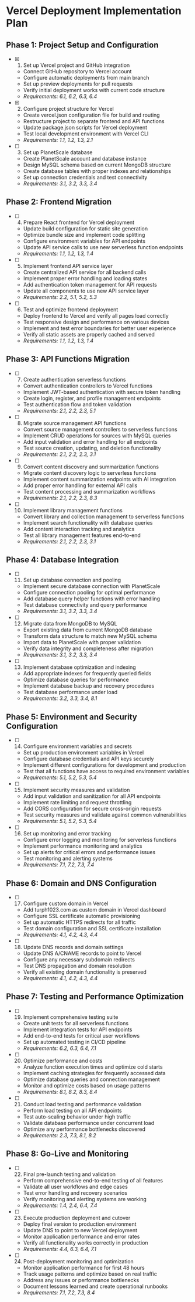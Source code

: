 # Vercel Deployment Implementation Plan

## Phase 1: Project Setup and Configuration

- [x] 1. Set up Vercel project and GitHub integration
  - Connect GitHub repository to Vercel account
  - Configure automatic deployments from main branch
  - Set up preview deployments for pull requests
  - Verify initial deployment works with current code structure
  - _Requirements: 6.1, 6.2, 6.3, 6.4_

- [x] 2. Configure project structure for Vercel
  - Create vercel.json configuration file for build and routing
  - Restructure project to separate frontend and API functions
  - Update package.json scripts for Vercel deployment
  - Test local development environment with Vercel CLI
  - _Requirements: 1.1, 1.2, 1.3, 2.1_

- [ ] 3. Set up PlanetScale database
  - Create PlanetScale account and database instance
  - Design MySQL schema based on current MongoDB structure
  - Create database tables with proper indexes and relationships
  - Set up connection credentials and test connectivity
  - _Requirements: 3.1, 3.2, 3.3, 3.4_

## Phase 2: Frontend Migration

- [ ] 4. Prepare React frontend for Vercel deployment
  - Update build configuration for static site generation
  - Optimize bundle size and implement code splitting
  - Configure environment variables for API endpoints
  - Update API service calls to use new serverless function endpoints
  - _Requirements: 1.1, 1.2, 1.3, 1.4_

- [ ] 5. Implement frontend API service layer
  - Create centralized API service for all backend calls
  - Implement proper error handling and loading states
  - Add authentication token management for API requests
  - Update all components to use new API service layer
  - _Requirements: 2.2, 5.1, 5.2, 5.3_

- [ ] 6. Test and optimize frontend deployment
  - Deploy frontend to Vercel and verify all pages load correctly
  - Test responsive design and performance on various devices
  - Implement and test error boundaries for better user experience
  - Verify all static assets are properly cached and served
  - _Requirements: 1.1, 1.2, 1.3, 1.4_

## Phase 3: API Functions Migration

- [ ] 7. Create authentication serverless functions
  - Convert authentication controllers to Vercel functions
  - Implement JWT-based authentication with secure token handling
  - Create login, register, and profile management endpoints
  - Test authentication flow and token validation
  - _Requirements: 2.1, 2.2, 2.3, 5.1_

- [ ] 8. Migrate source management API functions
  - Convert source management controllers to serverless functions
  - Implement CRUD operations for sources with MySQL queries
  - Add input validation and error handling for all endpoints
  - Test source creation, updating, and deletion functionality
  - _Requirements: 2.1, 2.2, 2.3, 3.1_

- [ ] 9. Convert content discovery and summarization functions
  - Migrate content discovery logic to serverless functions
  - Implement content summarization endpoints with AI integration
  - Add proper error handling for external API calls
  - Test content processing and summarization workflows
  - _Requirements: 2.1, 2.2, 2.3, 8.3_

- [ ] 10. Implement library management functions
  - Convert library and collection management to serverless functions
  - Implement search functionality with database queries
  - Add content interaction tracking and analytics
  - Test all library management features end-to-end
  - _Requirements: 2.1, 2.2, 2.3, 3.1_

## Phase 4: Database Integration

- [ ] 11. Set up database connection and pooling
  - Implement secure database connection with PlanetScale
  - Configure connection pooling for optimal performance
  - Add database query helper functions with error handling
  - Test database connectivity and query performance
  - _Requirements: 3.1, 3.2, 3.3, 3.4_

- [ ] 12. Migrate data from MongoDB to MySQL
  - Export existing data from current MongoDB database
  - Transform data structure to match new MySQL schema
  - Import data to PlanetScale with proper validation
  - Verify data integrity and completeness after migration
  - _Requirements: 3.1, 3.2, 3.3, 3.4_

- [ ] 13. Implement database optimization and indexing
  - Add appropriate indexes for frequently queried fields
  - Optimize database queries for performance
  - Implement database backup and recovery procedures
  - Test database performance under load
  - _Requirements: 3.2, 3.3, 3.4, 8.1_

## Phase 5: Environment and Security Configuration

- [ ] 14. Configure environment variables and secrets
  - Set up production environment variables in Vercel
  - Configure database credentials and API keys securely
  - Implement different configurations for development and production
  - Test that all functions have access to required environment variables
  - _Requirements: 5.1, 5.2, 5.3, 5.4_

- [ ] 15. Implement security measures and validation
  - Add input validation and sanitization for all API endpoints
  - Implement rate limiting and request throttling
  - Add CORS configuration for secure cross-origin requests
  - Test security measures and validate against common vulnerabilities
  - _Requirements: 5.1, 5.2, 5.3, 5.4_

- [ ] 16. Set up monitoring and error tracking
  - Configure error logging and monitoring for serverless functions
  - Implement performance monitoring and analytics
  - Set up alerts for critical errors and performance issues
  - Test monitoring and alerting systems
  - _Requirements: 7.1, 7.2, 7.3, 7.4_

## Phase 6: Domain and DNS Configuration

- [ ] 17. Configure custom domain in Vercel
  - Add turph1023.com as custom domain in Vercel dashboard
  - Configure SSL certificate automatic provisioning
  - Set up automatic HTTPS redirects for all traffic
  - Test domain configuration and SSL certificate installation
  - _Requirements: 4.1, 4.2, 4.3, 4.4_

- [ ] 18. Update DNS records and domain settings
  - Update DNS A/CNAME records to point to Vercel
  - Configure any necessary subdomain redirects
  - Test DNS propagation and domain resolution
  - Verify all existing domain functionality is preserved
  - _Requirements: 4.1, 4.2, 4.3, 4.4_

## Phase 7: Testing and Performance Optimization

- [ ] 19. Implement comprehensive testing suite
  - Create unit tests for all serverless functions
  - Implement integration tests for API endpoints
  - Add end-to-end tests for critical user workflows
  - Set up automated testing in CI/CD pipeline
  - _Requirements: 6.2, 6.3, 6.4, 7.1_

- [ ] 20. Optimize performance and costs
  - Analyze function execution times and optimize cold starts
  - Implement caching strategies for frequently accessed data
  - Optimize database queries and connection management
  - Monitor and optimize costs based on usage patterns
  - _Requirements: 8.1, 8.2, 8.3, 8.4_

- [ ] 21. Conduct load testing and performance validation
  - Perform load testing on all API endpoints
  - Test auto-scaling behavior under high traffic
  - Validate database performance under concurrent load
  - Optimize any performance bottlenecks discovered
  - _Requirements: 2.3, 7.3, 8.1, 8.2_

## Phase 8: Go-Live and Monitoring

- [ ] 22. Final pre-launch testing and validation
  - Perform comprehensive end-to-end testing of all features
  - Validate all user workflows and edge cases
  - Test error handling and recovery scenarios
  - Verify monitoring and alerting systems are working
  - _Requirements: 1.4, 2.4, 6.4, 7.4_

- [ ] 23. Execute production deployment and cutover
  - Deploy final version to production environment
  - Update DNS to point to new Vercel deployment
  - Monitor application performance and error rates
  - Verify all functionality works correctly in production
  - _Requirements: 4.4, 6.3, 6.4, 7.1_

- [ ] 24. Post-deployment monitoring and optimization
  - Monitor application performance for first 48 hours
  - Track usage patterns and optimize based on real traffic
  - Address any issues or performance bottlenecks
  - Document lessons learned and create operational runbooks
  - _Requirements: 7.1, 7.2, 7.3, 8.4_